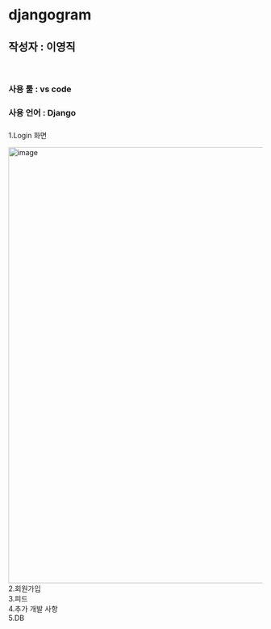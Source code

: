 # djangogram

<h2>작성자 : 이영직</h2>
<br>
<div>
<h3>사용 툴 : vs code</h3>
</div>
<div>
<h3>사용 언어 : Django<h3>
</div>
<div>
<p>1.Login 화면</p>
</div>

<img width="863" alt="image" src="https://github.com/lee-young-jik/Django_djangogram/issues/1#issue-1848791077">
<div>2.회원가입</div>


<div>3.피드</div>

<div>4.추가 개발 사항</div>


<div>5.DB</div>

